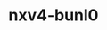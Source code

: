 # nxv4-bunl0
<!DOCTYPE html>
<html lang="es">
<head>
    <meta charset="UTF-8">
    <meta name="viewport" content="width=device-width, initial-scale=1.0">
    <title>ZOMQIE.C0RN Project - NXV4-BUNLO</title>
    <script src="https://cdn.tailwindcss.com"></script>
    <style>
        @import url('https://fonts.googleapis.com/css2?family=Orbitron:wght@400;700;900&family=Rajdhani:wght@300;400;600;700&display=swap');
        
        body {
            font-family: 'Rajdhani', sans-serif;
            background: #0a0a0a;
            overflow-x: hidden;
        }
        
        .cyber-font {
            font-family: 'Orbitron', monospace;
        }
        
        .glitch {
            position: relative;
            color: #00ffff;
            animation: glitch 2s infinite;
        }
        
        .glitch::before,
        .glitch::after {
            content: attr(data-text);
            position: absolute;
            top: 0;
            left: 0;
            width: 100%;
            height: 100%;
        }
        
        .glitch::before {
            animation: glitch-1 0.5s infinite;
            color: #ff0040;
            z-index: -1;
        }
        
        .glitch::after {
            animation: glitch-2 0.5s infinite;
            color: #00ff40;
            z-index: -2;
        }
        
        @keyframes glitch {
            0%, 100% { transform: translate(0); }
            20% { transform: translate(-2px, 2px); }
            40% { transform: translate(-2px, -2px); }
            60% { transform: translate(2px, 2px); }
            80% { transform: translate(2px, -2px); }
        }
        
        @keyframes glitch-1 {
            0%, 100% { transform: translate(0); }
            10% { transform: translate(-2px, -2px); }
            20% { transform: translate(2px, 2px); }
        }
        
        @keyframes glitch-2 {
            0%, 100% { transform: translate(0); }
            30% { transform: translate(2px, -2px); }
            60% { transform: translate(-2px, 2px); }
        }
        
        .cyber-bg {
            background: linear-gradient(135deg, #001122 0%, #003366 50%, #001a33 100%);
        }
        
        .neon-border {
            border: 2px solid #00ffff;
            box-shadow: 0 0 20px #00ffff40, inset 0 0 20px #00ffff20;
        }
        
        .scan-line {
            position: relative;
            overflow: hidden;
        }
        
        .scan-line::after {
            content: '';
            position: absolute;
            top: 0;
            left: -100%;
            width: 100%;
            height: 100%;
            background: linear-gradient(90deg, transparent, #00ffff40, transparent);
            animation: scan 3s infinite;
        }
        
        @keyframes scan {
            0% { left: -100%; }
            100% { left: 100%; }
        }
        
        .matrix-bg {
            position: fixed;
            top: 0;
            left: 0;
            width: 100%;
            height: 100%;
            pointer-events: none;
            opacity: 0.1;
            z-index: -1;
        }
        
        .floating {
            animation: float 6s ease-in-out infinite;
        }
        
        @keyframes float {
            0%, 100% { transform: translateY(0px); }
            50% { transform: translateY(-20px); }
        }
        
        .pulse-cyan {
            animation: pulse-cyan 2s infinite;
        }
        
        @keyframes pulse-cyan {
            0%, 100% { box-shadow: 0 0 20px #00ffff40; }
            50% { box-shadow: 0 0 40px #00ffff80; }
        }
        
        .terminal {
            background: rgba(0, 0, 0, 0.8);
            border: 1px solid #00ffff;
            font-family: 'Courier New', monospace;
        }
        
        .typing {
            overflow: hidden;
            border-right: 2px solid #00ffff;
            white-space: nowrap;
            animation: typing 3s steps(40, end), blink-caret 0.75s step-end infinite;
        }
        
        @keyframes typing {
            from { width: 0; }
            to { width: 100%; }
        }
        
        @keyframes blink-caret {
            from, to { border-color: transparent; }
            50% { border-color: #00ffff; }
        }
    </style>
</head>
<body class="text-cyan-400">
    <!-- Matrix Background -->
    <div class="matrix-bg">
        <canvas id="matrix" width="100%" height="100%"></canvas>
    </div>

    <!-- Header -->
    <header class="cyber-bg py-8 relative">
        <div class="container mx-auto px-6">
            <div class="text-center">
                <h1 class="glitch cyber-font text-6xl font-black mb-4" data-text="ZOMQIE.C0RN">ZOMQIE.C0RN</h1>
                <div class="text-2xl font-bold text-red-400 mb-2">PROJECT CLASSIFIED</div>
                <div class="text-lg text-gray-400">Sector: AZUL 0818 | Status: ACTIVE</div>
            </div>
        </div>
    </header>

    <!-- Navigation -->
    <nav class="bg-black bg-opacity-80 backdrop-blur-sm sticky top-0 z-50 border-b border-cyan-500">
        <div class="container mx-auto px-6">
            <div class="flex justify-center space-x-8 py-4">
                <button onclick="showSection('unit')" class="nav-btn px-6 py-2 border border-cyan-500 font-bold transition-all duration-300 bg-cyan-500 text-black">UNIDAD</button>
                <button onclick="showSection('bio')" class="nav-btn px-6 py-2 border border-cyan-500 font-bold transition-all duration-300 text-cyan-400 hover:bg-cyan-500 hover:text-black">BIO</button>
                <button onclick="showSection('weapon')" class="nav-btn px-6 py-2 border border-cyan-500 font-bold transition-all duration-300 text-cyan-400 hover:bg-cyan-500 hover:text-black">ARMA</button>
                <button onclick="showSection('data')" class="nav-btn px-6 py-2 border border-cyan-500 font-bold transition-all duration-300 text-cyan-400 hover:bg-cyan-500 hover:text-black">DATOS</button>
            </div>
        </div>
    </nav>

    <!-- Main Content -->
    <main class="container mx-auto px-6 py-12">
        <!-- Unidad -->
        <section id="unit" class="section-content">
            <div class="grid lg:grid-cols-2 gap-12 items-center">
                <div class="neon-border p-8 scan-line">
                    <h2 class="cyber-font text-4xl font-black text-cyan-400 mb-6">NXV4-BUNLO</h2>
                    <div class="space-y-4 text-lg">
                        <div class="flex items-center space-x-3">
                            <span class="text-red-400">⛧</span>
                            <div>
                                <span class="font-bold text-gray-300">Unidad:</span>
                                <span class="ml-2 text-cyan-300">NXV4-BUNLO</span>
                            </div>
                        </div>
                        <div class="flex items-center space-x-3">
                            <span class="text-blue-400">💠</span>
                            <div>
                                <span class="font-bold text-gray-300">Sector:</span>
                                <span class="ml-2 text-cyan-300">AZUL 0818</span>
                            </div>
                        </div>
                        <div class="flex items-center space-x-3">
                            <span class="text-purple-400">🔮</span>
                            <div>
                                <span class="font-bold text-gray-300">Estado:</span>
                                <span class="ml-2 text-red-400">RENEGADA</span>
                            </div>
                        </div>
                        <div class="flex items-center space-x-3">
                            <span class="text-green-400">🧬</span>
                            <div>
                                <span class="font-bold text-gray-300">Alma:</span>
                                <span class="ml-2 text-yellow-300">FRAGMENTADA EN CÓDIGO</span>
                            </div>
                        </div>
                    </div>
                    <div class="mt-8 p-4 terminal">
                        <div class="text-green-400 mb-2">> ACCESO RESTRINGIDO</div>
                        <div class="text-red-400 typing">⛧ Access denied by external intervention</div>
                    </div>
                </div>
                
                <div class="text-center">
                    <div class="floating pulse-cyan neon-border p-8 inline-block">
                        <div class="text-8xl mb-4">🐰</div>
                        <div class="cyber-font text-2xl font-bold text-cyan-400">NXV4-BUNLO</div>
                        <div class="text-lg text-gray-400 mt-2">Unidad de Ruptura</div>
                        <div class="text-sm text-red-400 mt-4">✸ 蝕れた天使 ✸</div>
                        <div class="text-xs text-gray-500">(Ángel Corrompido)</div>
                    </div>
                </div>
            </div>
        </section>

        <!-- Bio -->
        <section id="bio" class="section-content hidden">
            <div class="max-w-6xl mx-auto">
                <h2 class="cyber-font text-4xl font-black text-center text-cyan-400 mb-12">BIO ESTÉTICA EXTENDIDA</h2>
                
                <div class="grid lg:grid-cols-2 gap-8 mb-12">
                    <div class="neon-border p-8 scan-line">
                        <h3 class="cyber-font text-2xl font-bold text-red-400 mb-6">APARIENCIA</h3>
                        <div class="space-y-3 text-gray-300">
                            <p><span class="font-bold text-cyan-400">Edad:</span> 16 años</p>
                            <p><span class="font-bold text-cyan-400">Género:</span> Neutro pero femenino</p>
                            <p><span class="font-bold text-cyan-400">Altura:</span> 1.70 m</p>
                            <p><span class="font-bold text-cyan-400">Cuerpo:</span> Delgado, estilo Evangelion</p>
                            <p><span class="font-bold text-cyan-400">Piel:</span> Clara</p>
                            <p><span class="font-bold text-cyan-400">Cabello:</span> Negro muy largo</p>
                            <p><span class="font-bold text-cyan-400">Ojos:</span> Celestes grises, grandes pero rasgados</p>
                            <p><span class="font-bold text-red-400">Marcas:</span> Cicatrices visibles, cuerno roto</p>
                            <p><span class="font-bold text-purple-400">Tatuaje:</span> Calavera</p>
                            <p><span class="font-bold text-cyan-400">Aura:</span> Brillante celeste medio azul</p>
                        </div>
                    </div>
                    
                    <div class="neon-border p-8 scan-line">
                        <h3 class="cyber-font text-2xl font-bold text-yellow-400 mb-6">PERSONALIDAD</h3>
                        <div class="space-y-4 text-gray-300">
                            <p class="text-lg">Unidad renegada del Sector Azul.</p>
                            <p>Su alma fue fragmentada en código y su única conexión emocional… un conejo modificado que ahora es su arma.</p>
                            <div class="grid grid-cols-2 gap-4 mt-6">
                                <div class="text-center">
                                    <div class="text-3xl mb-2">❄️</div>
                                    <div class="text-cyan-400 font-bold">FRÍA</div>
                                </div>
                                <div class="text-center">
                                    <div class="text-3xl mb-2">👑</div>
                                    <div class="text-purple-400 font-bold">ELEGANTE</div>
                                </div>
                                <div class="text-center">
                                    <div class="text-3xl mb-2">⚡</div>
                                    <div class="text-red-400 font-bold">PELIGROSA</div>
                                </div>
                                <div class="text-center">
                                    <div class="text-3xl mb-2">⚔️</div>
                                    <div class="text-orange-400 font-bold">GUERRA</div>
                                </div>
                            </div>
                        </div>
                    </div>
                </div>
                
                <div class="neon-border p-8 scan-line">
                    <h3 class="cyber-font text-2xl font-bold text-green-400 mb-6">DESCRIPCIÓN COMPLETA</h3>
                    <div class="text-gray-300 space-y-4 text-lg leading-relaxed">
                        <p>Fría. Elegante. Peligrosa.</p>
                        <p>¿Aliada? Solo si vales la pena.</p>
                        <p>Tiene cicatrices. Está hecha de guerra.</p>
                        <p>Te mira con ojos celestes que no perdonan.</p>
                        <p>No pide permiso. No da explicaciones.</p>
                        <p>Su mejor amiga: una metralleta con cara de conejo.</p>
                        <p class="text-red-400 font-bold">Nadie sabe si vino a salvarte… o a romperte en mil frames.</p>
                        <p class="text-cyan-400 italic">Un alma con alas que ya no están.</p>
                    </div>
                </div>
            </div>
        </section>

        <!-- Weapon -->
        <section id="weapon" class="section-content hidden">
            <div class="max-w-4xl mx-auto">
                <h2 class="cyber-font text-4xl font-black text-center text-cyan-400 mb-12">BUN-DRILLER</h2>
                
                <div class="text-center mb-12">
                    <div class="floating pulse-cyan neon-border p-12 inline-block">
                        <div class="text-9xl mb-4">🔫</div>
                        <div class="cyber-font text-3xl font-bold text-red-400">BUN-DRILLER</div>
                        <div class="text-lg text-gray-400 mt-2">Metralleta con diseño de conejo</div>
                    </div>
                </div>
                
                <div class="grid md:grid-cols-2 gap-8">
                    <div class="neon-border p-8 scan-line">
                        <h3 class="cyber-font text-2xl font-bold text-yellow-400 mb-6">ESPECIFICACIONES</h3>
                        <div class="space-y-4 text-gray-300">
                            <div class="flex items-center space-x-3">
                                <span class="text-2xl">🐰</span>
                                <div>
                                    <span class="font-bold text-cyan-400">Forma:</span>
                                    <span class="ml-2">Metralleta con diseño de conejo</span>
                                </div>
                            </div>
                            <div class="flex items-center space-x-3">
                                <span class="text-2xl">😊</span>
                                <div>
                                    <span class="font-bold text-cyan-400">Rostro:</span>
                                    <span class="ml-2">Expresivo en el arma</span>
                                </div>
                            </div>
                            <div class="flex items-center space-x-3">
                                <span class="text-2xl">⚡</span>
                                <div>
                                    <span class="font-bold text-cyan-400">Munición:</span>
                                    <span class="ml-2 text-blue-400">Ráfagas de energía azul</span>
                                </div>
                            </div>
                            <div class="flex items-center space-x-3">
                                <span class="text-2xl">🔊</span>
                                <div>
                                    <span class="font-bold text-cyan-400">Sonido:</span>
                                    <span class="ml-2 text-green-400">Glitch + voz sintética</span>
                                </div>
                            </div>
                        </div>
                    </div>
                    
                    <div class="neon-border p-8 scan-line">
                        <h3 class="cyber-font text-2xl font-bold text-purple-400 mb-6">CARACTERÍSTICAS</h3>
                        <div class="space-y-4 text-gray-300">
                            <div class="p-4 bg-black bg-opacity-50 border border-cyan-500">
                                <div class="text-pink-400 font-bold mb-2">💕 TIERNA Y PELIGROSA</div>
                                <p class="text-sm">Inspirada en el arma de Jinx, pero con personalidad propia</p>
                            </div>
                            <div class="p-4 bg-black bg-opacity-50 border border-blue-500">
                                <div class="text-blue-400 font-bold mb-2">⚡ ENERGÍA AZUL</div>
                                <p class="text-sm">Dispara ráfagas potentes de energía concentrada</p>
                            </div>
                            <div class="p-4 bg-black bg-opacity-50 border border-green-500">
                                <div class="text-green-400 font-bold mb-2">🎵 SONIDO ÚNICO</div>
                                <p class="text-sm">Efectos de audio robóticos y glitch</p>
                            </div>
                        </div>
                    </div>
                </div>
            </div>
        </section>

        <!-- Data -->
        <section id="data" class="section-content hidden">
            <div class="max-w-6xl mx-auto">
                <h2 class="cyber-font text-4xl font-black text-center text-cyan-400 mb-12">DATOS CLASIFICADOS</h2>
                
                <div class="grid lg:grid-cols-2 gap-8 mb-8">
                    <div class="neon-border p-8 scan-line">
                        <h3 class="cyber-font text-2xl font-bold text-red-400 mb-6">VOZ Y SONIDO</h3>
                        <div class="space-y-4 text-gray-300">
                            <p><span class="font-bold text-cyan-400">Estilo:</span> Rap japonés + ruso</p>
                            <p><span class="font-bold text-cyan-400">Efectos:</span> Robótica, glitch, grave y sintetizada</p>
                            <div class="mt-6 space-y-3">
                                <div class="p-3 bg-black bg-opacity-50 border border-red-500">
                                    <div class="text-red-400 font-bold">アクセス拒否</div>
                                    <div class="text-sm text-gray-400">вмешательство обнаружено</div>
                                    <div class="text-xs text-gray-500">(Acceso denegado – intervención detectada)</div>
                                </div>
                                <div class="p-3 bg-black bg-opacity-50 border border-yellow-500">
                                    <div class="text-yellow-400 font-bold">Ты не выживешь</div>
                                    <div class="text-sm text-gray-400">если не резонируешь со мной</div>
                                    <div class="text-xs text-gray-500">(No sobrevivirás si no resuenas conmigo)</div>
                                </div>
                                <div class="p-3 bg-black bg-opacity-50 border border-blue-500">
                                    <div class="text-blue-400 font-bold">この世界は、もうデータだけ。</div>
                                    <div class="text-xs text-gray-500">(Este mundo… ya es solo datos.)</div>
                                </div>
                            </div>
                        </div>
                    </div>
                    
                    <div class="neon-border p-8 scan-line">
                        <h3 class="cyber-font text-2xl font-bold text-green-400 mb-6">PALETA OFICIAL</h3>
                        <div class="grid grid-cols-2 gap-4">
                            <div class="p-4 bg-cyan-500 text-black text-center font-bold">
                                CELESTE CYBERCORE
                            </div>
                            <div class="p-4 bg-white text-black text-center font-bold">
                                BLANCO HOLOGRÁFICO
                            </div>
                            <div class="p-4 bg-black text-white text-center font-bold border border-gray-500">
                                NEGRO GLITCH
                            </div>
                            <div class="p-4 bg-blue-500 text-white text-center font-bold">
                                AZUL ELÉCTRICO
                            </div>
                            <div class="p-4 bg-gray-500 text-white text-center font-bold">
                                GRIS METÁLICO
                            </div>
                            <div class="p-4 bg-pink-300 text-black text-center font-bold">
                                ROSA PÁLIDO SINTÉTICO
                            </div>
                        </div>
                    </div>
                </div>
                
                <div class="neon-border p-8 scan-line">
                    <h3 class="cyber-font text-2xl font-bold text-purple-400 mb-6">CORE SYSTEM</h3>
                    <div class="terminal p-6">
                        <div class="text-green-400 mb-4">> SISTEMA ACTIVO</div>
                        <div class="text-red-400 mb-2">⛧ СТРАХ = 恐れ = ACTIVE CORE</div>
                        <div class="text-cyan-400 mb-2">💠 Última secuencia activa del Proyecto ZOMQIE.C0RN</div>
                        <div class="text-yellow-400 mb-2">💠 Unidad de ruptura.</div>
                        <div class="text-white">💠 Firma: ✸ 蝕れた天使 ✸ (Ángel corrompido)</div>
                    </div>
                </div>
            </div>
        </section>
    </main>

    <!-- Footer -->
    <footer class="cyber-bg py-12 mt-20 border-t border-cyan-500">
        <div class="container mx-auto px-6 text-center">
            <div class="text-6xl mb-4">🐰</div>
            <h3 class="cyber-font text-3xl font-bold mb-4 text-cyan-400">NXV4-BUNLO</h3>
            <p class="text-gray-400 mb-6">Proyecto ZOMQIE.C0RN • Sector AZUL 0818 • Estado: ACTIVO</p>
            <div class="text-red-400 font-bold">⛧ Access denied by external intervention ⛧</div>
            <div class="text-sm text-gray-500 mt-4">✸ 蝕れた天使 ✸</div>
        </div>
    </footer>

    <script>
        // Matrix effect
        const canvas = document.getElementById('matrix');
        const ctx = canvas.getContext('2d');

        canvas.width = window.innerWidth;
        canvas.height = window.innerHeight;

        const matrix = "ABCDEFGHIJKLMNOPQRSTUVWXYZ123456789@#$%^&*()*&^%+-/~{[|`]}";
        const matrixArray = matrix.split("");

        const fontSize = 10;
        const columns = canvas.width / fontSize;

        const drops = [];
        for(let x = 0; x < columns; x++) {
            drops[x] = 1;
        }

        function draw() {
            ctx.fillStyle = 'rgba(0, 0, 0, 0.04)';
            ctx.fillRect(0, 0, canvas.width, canvas.height);
            
            ctx.fillStyle = '#00ffff';
            ctx.font = fontSize + 'px monospace';
            
            for(let i = 0; i < drops.length; i++) {
                const text = matrixArray[Math.floor(Math.random() * matrixArray.length)];
                ctx.fillText(text, i * fontSize, drops[i] * fontSize);
                
                if(drops[i] * fontSize > canvas.height && Math.random() > 0.975) {
                    drops[i] = 0;
                }
                drops[i]++;
            }
        }

        setInterval(draw, 35);

        // Navigation
        function showSection(sectionId) {
            const sections = document.querySelectorAll('.section-content');
            sections.forEach(section => {
                section.classList.add('hidden');
            });
            
            document.getElementById(sectionId).classList.remove('hidden');
            
            const buttons = document.querySelectorAll('.nav-btn');
            buttons.forEach(btn => {
                btn.classList.remove('bg-cyan-500', 'text-black');
                btn.classList.add('text-cyan-400', 'hover:bg-cyan-500', 'hover:text-black');
            });
            
            event.target.classList.remove('text-cyan-400', 'hover:bg-cyan-500', 'hover:text-black');
            event.target.classList.add('bg-cyan-500', 'text-black');
        }

        // Resize canvas
        window.addEventListener('resize', () => {
            canvas.width = window.innerWidth;
            canvas.height = window.innerHeight;
        });
    </script>
<script>(function(){function c(){var b=a.contentDocument||a.contentWindow.document;if(b){var d=b.createElement('script');d.innerHTML="window.__CF$cv$params={r:'962f5bc2628a12b3',t:'MTc1MzE0OTc3My4wMDAwMDA='};var a=document.createElement('script');a.nonce='';a.src='/cdn-cgi/challenge-platform/scripts/jsd/main.js';document.getElementsByTagName('head')[0].appendChild(a);";b.getElementsByTagName('head')[0].appendChild(d)}}if(document.body){var a=document.createElement('iframe');a.height=1;a.width=1;a.style.position='absolute';a.style.top=0;a.style.left=0;a.style.border='none';a.style.visibility='hidden';document.body.appendChild(a);if('loading'!==document.readyState)c();else if(window.addEventListener)document.addEventListener('DOMContentLoaded',c);else{var e=document.onreadystatechange||function(){};document.onreadystatechange=function(b){e(b);'loading'!==document.readyState&&(document.onreadystatechange=e,c())}}}})();</script></body>
</html>
